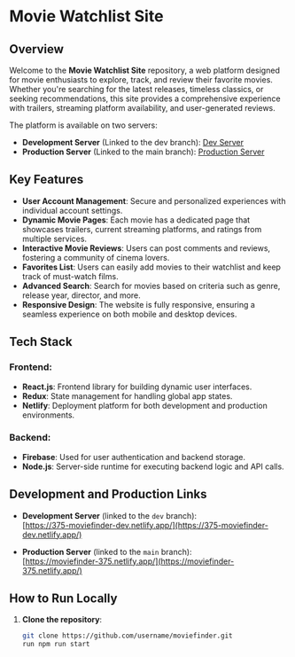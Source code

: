 # Movie Watchlist Site

## Overview
Welcome to the **Movie Watchlist Site** repository, a web platform designed for movie enthusiasts to explore, track, and review their favorite movies. Whether you're searching for the latest releases, timeless classics, or seeking recommendations, this site provides a comprehensive experience with trailers, streaming platform availability, and user-generated reviews.

The platform is available on two servers:
- **Development Server** (Linked to the dev branch): [Dev Server](https://375-moviefinder-dev.netlify.app/)
- **Production Server** (Linked to the main branch): [Production Server](https://moviefinder-375.netlify.app/)

## Key Features

- **User Account Management**: Secure and personalized experiences with individual account settings.
- **Dynamic Movie Pages**: Each movie has a dedicated page that showcases trailers, current streaming platforms, and ratings from multiple services.
- **Interactive Movie Reviews**: Users can post comments and reviews, fostering a community of cinema lovers.
- **Favorites List**: Users can easily add movies to their watchlist and keep track of must-watch films.
- **Advanced Search**: Search for movies based on criteria such as genre, release year, director, and more.
- **Responsive Design**: The website is fully responsive, ensuring a seamless experience on both mobile and desktop devices.

## Tech Stack

### Frontend:
- **React.js**: Frontend library for building dynamic user interfaces.
- **Redux**: State management for handling global app states.
- **Netlify**: Deployment platform for both development and production environments.

### Backend:
- **Firebase**: Used for user authentication and backend storage.
- **Node.js**: Server-side runtime for executing backend logic and API calls.

## Development and Production Links

- **Development Server** (linked to the `dev` branch):  
  [https://375-moviefinder-dev.netlify.app/](https://375-moviefinder-dev.netlify.app/)

- **Production Server** (linked to the `main` branch):  
  [https://moviefinder-375.netlify.app/](https://moviefinder-375.netlify.app/)

## How to Run Locally

1. **Clone the repository**:
   ```bash
   git clone https://github.com/username/moviefinder.git
   run npm run start 
